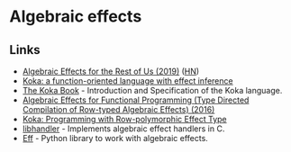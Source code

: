 # Algebraic effects

## Links

- [Algebraic Effects for the Rest of Us (2019)](https://overreacted.io/algebraic-effects-for-the-rest-of-us/) ([HN](https://news.ycombinator.com/item?id=20496043))
- [Koka: a function-oriented language with effect inference](https://github.com/koka-lang/koka)
- [The Koka Book](https:/koka-lang.github.io/koka/doc/kokaspec.html) - Introduction and Specification of the Koka language.
- [Algebraic Effects for Functional Programming (Type Directed Compilation of Row-typed Algebraic Effects) (2016)](https://www.microsoft.com/en-us/research/wp-content/uploads/2016/08/algeff-tr-2016-v2.pdf)
- [Koka: Programming with Row-polymorphic Effect Type](https://arxiv.org/pdf/1406.2061.pdf)
- [libhandler](https://github.com/koka-lang/libhandler) - Implements algebraic effect handlers in C.
- [Eff](https://github.com/orsinium-labs/eff) - Python library to work with algebraic effects.
